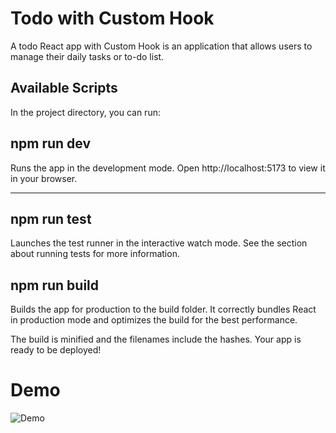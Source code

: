 <h1>Todo with Custom Hook</h1>
<p>A todo React app with Custom Hook is an application that allows users to manage their daily tasks or to-do list.</p>
<h2>Available Scripts</h2>
<p>In the project directory, you can run:</p>
<h2>npm run dev</h2>
Runs the app in the development mode.
Open <a>http://localhost:5173</a> to view it in your browser.
<hr>
<h2>npm run test</h2>
Launches the test runner in the interactive watch mode.
See the section about running tests for more information.

<h2>npm run build</h2>
Builds the app for production to the build folder.
It correctly bundles React in production mode and optimizes the build for the best performance.

The build is minified and the filenames include the hashes.
Your app is ready to be deployed!
<h1>Demo</h1>

![Demo](https://drive.google.com/uc?id=167OVUL9mXZAfqTLfuGFU2i5zg9y8eFQG)
